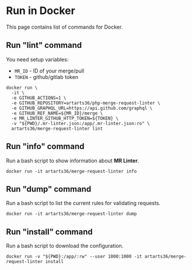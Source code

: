# Run in Docker

This page contains list of commands for Docker.

## Run "lint" command

You need setup variables:
* `MR_ID` - ID of your merge/pull
* `TOKEN` - github/gitlab token

```shell
docker run \
  -it \
  -e GITHUB_ACTIONS=1 \
  -e GITHUB_REPOSITORY=artarts36/php-merge-request-linter \
  -e GITHUB_GRAPHQL_URL=https://api.github.com/graphql \
  -e GITHUB_REF_NAME=${MR_ID}/merge \
  -e MR_LINTER_GITHUB_HTTP_TOKEN=${TOKEN} \
  -v "${PWD}/.mr-linter.json:/app/.mr-linter.json:ro" \
  artarts36/merge-request-linter lint
```

## Run "info" command

Run a bash script to show information about **MR Linter**.

```shell
docker run -it artarts36/merge-request-linter info
```

## Run "dump" command

Run a bash script to list the current rules for validating requests.

```shell
docker run -it artarts36/merge-request-linter dump
```

## Run "install" command

Run a bash script to download the configuration.

```shell
docker run -v "${PWD}:/app/:rw" --user 1000:1000 -it artarts36/merge-request-linter install
```
